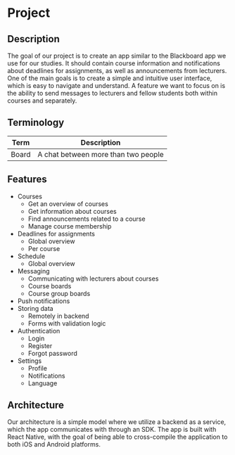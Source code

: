 # Project

## Description

The goal of our project is to create an app similar to the Blackboard app we use for our studies.
It should contain course information and notifications about deadlines for assignments, as well as announcements from lecturers.
One of the main goals is to create a simple and intuitive user interface, which is easy to navigate and understand.
A feature we want to focus on is the ability to send messages to lecturers and fellow students both within courses and separately.

## Terminology

| Term  | Description                         |
| ----- | ----------------------------------- |
| Board | A chat between more than two people |

## Features

- Courses
  - Get an overview of courses
  - Get information about courses
  - Find announcements related to a course
  - Manage course membership
- Deadlines for assignments
  - Global overview
  - Per course
- Schedule
  - Global overview
- Messaging
  - Communicating with lecturers about courses
  - Course boards
  - Course group boards
- Push notifications
- Storing data
  - Remotely in backend
  - Forms with validation logic
- Authentication
  - Login
  - Register
  - Forgot password
- Settings
  - Profile
  - Notifications
  - Language

## Architecture

Our architecture is a simple model where we utilize a backend as a service, which the app communicates with through an SDK.
The app is built with React Native, with the goal of being able to cross-compile the application to both iOS and Android platforms.
